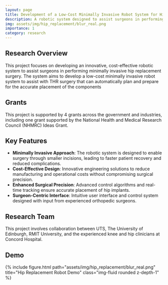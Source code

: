 ```yaml
---
layout: page
title: Development of a Low-Cost Minimally Invasive Robot System for Hip Replacement
description: A robotic system designed to assist surgeons in performing minimally invasive hip replacement surgery with improved precision and reduced costs.
img: assets/img/hip_replacement/blur_real.png
importance: 1
category: research
---
```


## Research Overview

This project focuses on developing an innovative, cost-effective robotic system to assist surgeons in performing minimally invasive hip replacement surgery. The system aims to develop a low-cost minimally invasive robot system to assist with THR surgery that can automatically plan and prepare for the accurate placement of the components

## Grants

This project is supported by 4 grants across the government and industries, including one grant supported by the National Health and Medical Research Council (NHMRC) Ideas Grant.

## Key Features

- **Minimally Invasive Approach**: The robotic system is designed to enable surgery through smaller incisions, leading to faster patient recovery and reduced complications.
- **Cost-Effective Design**: Innovative engineering solutions to reduce manufacturing and operational costs without compromising surgical precision.
- **Enhanced Surgical Precision**: Advanced control algorithms and real-time tracking ensure accurate placement of hip implants.
- **Surgeon-Centric Interface**: Intuitive user interface and control system designed with input from experienced orthopedic surgeons.

## Research Team

This project involves collaboration between UTS, The University of Edinburgh, RMIT University, and the experienced knee and hip clinicians at Concord Hospital. 

## Demo

{% include figure.html path="assets/img/hip_replacement/blur_real.png" title="Hip Replacement Robot Demo" class="img-fluid rounded z-depth-1" %}
